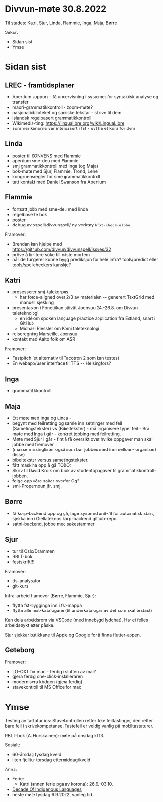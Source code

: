 # Divvun-møte 30.8.2022

Til stades: Katri, Sjur, Linda, Flammie, Inga, Maja, Børre

Saker:

* Sidan sist
* Ymse

# Sidan sist

## LREC - framtidsplaner
* Apertium support - få undervisning i systemet for syntaktisk analyse og transfer
* maori-grammatikkontroll - zoom-møte?
* nasjonalbiblioteket og samiske tekstar - skrive til dem
* islandsk regelbasert grammatikkontroll
* Wikimedia-ting: <https://lingualibre.org/wiki/LinguaLibre>
* søramerikanerne var interessert i fst - evt ha et kurs for dem

## Linda
* poster til KONVENS med Flammie
* apertium sme-deu med Flammie
* smj grammatikkontroll med Inga (og Maja)
* bok-møte med Sjur, Flammie, Trond, Lene
* kongruensregler for sme grammatikkontroll
* tatt kontakt med Daniel Swanson fra Apertium

## Flammie

* fortsatt jobb med sme-deu med linda
* regelbaserte bok
* poster
* debug av ospell/divvunspell/ ny verktøy `hfst-check-alpha`

Framover:

* Brendan kan hjelpe med <https://github.com/divvun/divvunspell/issues/32>
* pröve å limitere söke till näste morfem
* når de fungerer kunne bygg prediksjon for hele infra? tools/predict eller tools/spellcheckers kanskje?

## Katri

* prosesserer smj-talekorpus
    * har force-aligned over 2/3 av materialen -- generert TextGrid med manuell sjekking
* presentasjon i Fonetiikan päivät Joensuu 24.-26.8. om Divvun taleteknologi
    * en idé om spoken language practice application fra Estland, snart i GitHub
    * Michael Riessler om Komi taleteknologi
* reiseregning Marseille, Joensuu
* kontakt med Aalto folk om ASR

Framover:
* Fastpitch (et alternativ til Tacotron 2 som kan testes)
* En webapp/user interface til TTS -- Helsingfors?

## Inga
* grammatikkkontroll

## Maja

* Ett møte med Inga og Linda - 
* begynt med feilretting og samle inn setninger med feil (Sametingstekster) vs (Bibeltekster) - må organisere typer feil - Bra møte med Inga i går - konkret jobbing med feilretting.
* Møte med Sjur i går - fint å få oversikt over hvilke oppgaver man skal jobbe med fremover
*  (masse missinglister også som bør jobbes med innimellom - organisert disse)
* bibeltekster versus sametingstekster.
* fått maskina opp å gå
TODO:
* Skriv til David Kroik om bruk av studentoppgaver til grammatikkontroll-jobben.
* følge opp våre saker overfor Gg?
* smi-Propernoun jfr. smj.

## Børre

* få korp-backend opp og gå, lage systemd unit-fil for automatisk start, sjekka inn 
  i Giellateknos korp-backend github-repo
* satni-backend, jobbe med søkestammer

## Sjur

* tur til Oslo/Drammen
* RBLT-bok
* festskrift!!!

Framover:

* tts-analysator
* git-kurs

Infra-arbeid framover (Børre, Flammie, Sjur):

* flytta fst-bygginga inn i fst-mappa
* flytta alle test-katalogane (til underkatalogar av det som skal testast)

Kan dela arbeidsrom via VSCode (med innebygd lydchat). Har ei felles arbeidsøykt etter påske.

Sjur sjekkar butikkane til Apple og Google for å finna flutter-appen.

## Gøteborg

Framover:

* LO-OXT for mac - ferdig i slutten av mai?
* gjera ferdig one-click-installeraren
* modernisera kbdgen (gjera ferdig)
* stavekontroll til MS Office for mac

# Ymse

Testing av tastatur ios: Stavekontrollen retter ikke feiltastinger, den retter bare feil i skrivekompetanse. Tastefeil er veldig vanlig på mobiltastaturer.

RBLT-bok (A. Hurskainen): møte på onsdag kl 13.

Sosialt:
- 60-årsdag tysdag kveld
- liten fjelltur torsdag ettermiddag/kveld

Anna:

* Ferie:
    * Katri (annen ferie pga av korona): 26.9.-03.10.
* [Decade Of Indigenous Languages](https://fpcc.ca/stories/the-decade-of-indigenous-languages/)
* neste møte tysdag 6.9.2022, vanleg tid
